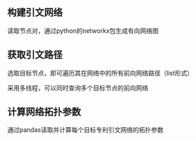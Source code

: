 ## 构建引文网络

读取节点对，通过python的networkx包生成有向网络图

## 获取引文路径

选取目标节点，即可遍历其在网络中的所有前向网络路径（list形式）

采用多线程，可以同时查询多个目标节点的前向网络

## 计算网络拓扑参数

通过pandas读取并计算每个目标专利引文网络的拓扑参数

